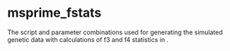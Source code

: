 # msprime_fstats

The script and parameter combinations used for generating the simulated genetic data with calculations of f3 and f4 statistics in .  
